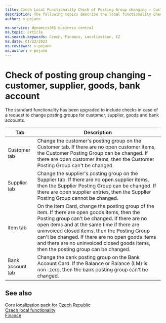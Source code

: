 ```yaml
---
title: Czech Local Functionality Check of Posting Group changing – Customer, Vendor, item, bank account
description: The following topics describe the local functionality Check of Posting Group changing – Customer, Vendor, item, bank account in the Czech version of Business Central.
author: v-pejano

ms-service: dynamics365-business-central
ms.topic: article
ms.search.keywords: Czech, Finance, Localization, CZ
ms.date: 01/23/2023
ms.reviewer: v-pejano
ms.author: v-pejano
---
```


# Check of posting group changing - customer, supplier, goods, bank account

The standard functionality has been upgraded to include checks in case of a request to change posting groups for customer, supplier, goods and bank accounts.

|Tab|Description|
|-|-|
|Customer tab|Change the customer's posting group on the Customer tab. If there are no open customer items, the Customer Posting Group can be changed. If there are open customer items, then the Customer Posting Group can't be changed.|
|Supplier tab| Change the supplier's posting group on the Supplier tab. If there are no open supplier items, then the Supplier Posting Group can be changed. If there are open supplier entries, then the Supplier Posting Group cannot be changed.|
|Item tab|On the Item Card, change the posting group of the item. If there are open goods items, then the Posting group can't be changed. If there are no open items and at the same time if there are uninvoiced closed items, then the Posting Group can't be changed. If there are no open goods items and there are no uninvoiced closed goods items, then the posting group can be changed.|
|Bank account tab|Change the bank posting group on the Bank Account Card. If the Balance or Balance (LM) is non-zero, then the bank posting group can't be changed.|

## See also

[Core localization pack for Czech Republic](ui-extensions-core-localization-pack-cz.md)  
[Czech local functionality](czech-local-functionality.md)  
[Finance](../../finance.md)  
